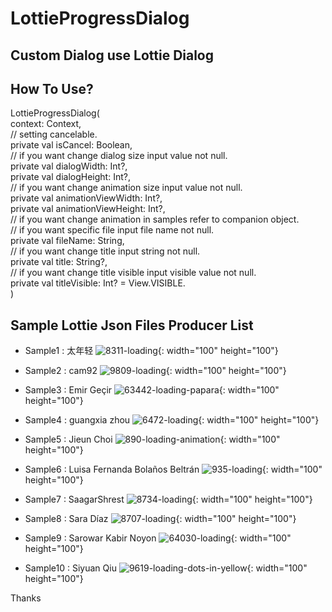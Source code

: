 # LottieProgressDialog

## Custom Dialog use Lottie Dialog

## How To Use?

LottieProgressDialog(     
    context: Context,   
    // setting cancelable.     
    private val isCancel: Boolean,   
    // if you want change dialog size input value not null.     
    private val dialogWidth: Int?,   
    private val dialogHeight: Int?,   
    // if you want change animation size input value not null.    
    private val animationViewWidth: Int?,   
    private val animationViewHeight: Int?,   
    // if you want change animation in samples refer to companion object.  
    // if you want specific file input file name not null.  
    private val fileName: String,   
    // if you want change title input string not null.  
    private val title: String?,   
    // if you want change title visible input visible value not null.  
    private val titleVisible: Int? = View.VISIBLE.  
)

## Sample Lottie Json Files Producer List
- Sample1 : 太年轻
![8311-loading](https://user-images.githubusercontent.com/26542733/121296281-5c0c0380-c92b-11eb-8d22-32394d8586fb.gif){: width="100" height="100"}

- Sample2 : cam92
![9809-loading](https://user-images.githubusercontent.com/26542733/121296358-79d96880-c92b-11eb-9ec9-70bd69996a81.gif){: width="100" height="100"}

- Sample3 : Emir Geçir
![63442-loading-papara](https://user-images.githubusercontent.com/26542733/121296416-983f6400-c92b-11eb-8a44-029aaba2688b.gif){: width="100" height="100"}

- Sample4 : guangxia zhou
![6472-loading](https://user-images.githubusercontent.com/26542733/121296467-b4db9c00-c92b-11eb-9649-9cb87191fd4b.gif){: width="100" height="100"}

- Sample5 : Jieun Choi
![890-loading-animation](https://user-images.githubusercontent.com/26542733/121296535-cfae1080-c92b-11eb-8054-61550bbdabed.gif){: width="100" height="100"}

- Sample6 : Luisa Fernanda Bolaños Beltrán
![935-loading](https://user-images.githubusercontent.com/26542733/121296621-f2402980-c92b-11eb-9825-0be192e6adcb.gif){: width="100" height="100"}

- Sample7 : SaagarShrest
![8734-loading](https://user-images.githubusercontent.com/26542733/121296707-0d129e00-c92c-11eb-9311-b2a3d5ee46c3.gif){: width="100" height="100"}

- Sample8 : Sara Díaz
![8707-loading](https://user-images.githubusercontent.com/26542733/121296771-2582b880-c92c-11eb-930b-0080f7bde793.gif){: width="100" height="100"}

- Sample9 : Sarowar Kabir Noyon
![64030-loading](https://user-images.githubusercontent.com/26542733/121296895-5cf16500-c92c-11eb-9cae-1f8fa26a1d35.gif){: width="100" height="100"}

- Sample10 : Siyuan Qiu
![9619-loading-dots-in-yellow](https://user-images.githubusercontent.com/26542733/121296940-74c8e900-c92c-11eb-9655-2deddd451b4a.gif){: width="100" height="100"}


Thanks
